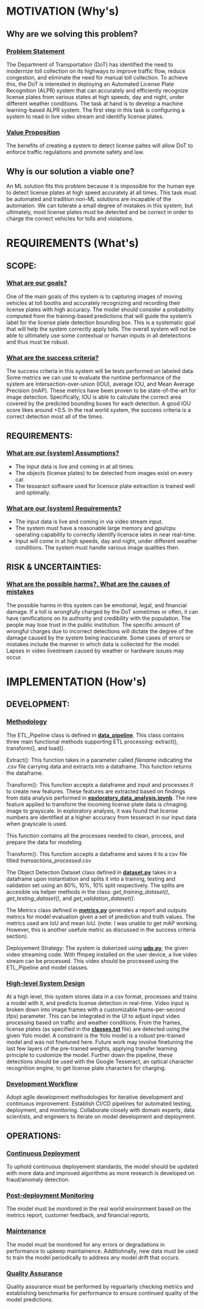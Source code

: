 # MOTIVATION (Why's)
## **Why are we solving this problem?**

### <u>Problem Statement</u>

The Department of Transportation (DoT) has identified the need to modernize toll collection on its highways to improve traffic flow, reduce congestion, and eliminate the need for manual toll collection. To achieve this, the DoT is interested in deploying an Automated License Plate Recognition (ALPR) system that can accurately and efficiently recognize license plates from various states at high speeds, day and night, under different weather conditions. The task at hand is to develop a machine learning-based ALPR system. The first step in this task is configuring a system to read in live video stream and identifiy license plates. 

### <u>Value Proposition</u>

The benefits of creating a system to detect license paltes will allow DoT to enforce traffic regulations and promote safety and law.

## **Why is our solution a viable one?**

An ML solution fits this problem because it is impossible for the human eye to detect license plates at high speed accurately at all times. This task must be automated and tradition non-ML solutions are incapable of the automation. We can tolerate a small degree of mistakes in this system, but ultimately, most license plates must be detected and be correct in order to charge the correct vehicles for tolls and violations.
 
# REQUIREMENTS (What's)
## **SCOPE:**

### <u>What are our goals?</u>

One of the main goals of this system is to capturing images of moving vehicles at toll booths and accurately recognizing and recording their license plates with high accuracy. The model should consider a probability computed from the training-based predictions that will guide the system’s label for the license plate detection bounding box. This is a systematic goal that will help the system correctly apply tolls. The overall system will not be able to ultimately use some contextual or human inputs in all detetections and thus must be robust.
 
### <u>What are the success criteria?</u>

The success criteria in this system will be tests performed on labeled data. Some metrics we can use to evaluate the runtime performance of the system are Intersection-over-union (IOU), average IOU, and Mean Average Precision (mAP). These metrics have been proven to be state-of-the-art for image detection. Specifically, IOU is able to calculate the correct area covered by the predicted bounding boxes for each detection. A good IOU score likes around +0.5. In the real world system, the success criteria is a correct detection most all of the times.
 
## **REQUIREMENTS:**

### <u>What are our (system) Assumptions?</u>
- The input data is live and coming in at all times.
- The objects (license plates) to be detected from images exist on every car.
- The tessaract software used for licensce plate extraction is trained well and optimally.
 
### <u>What are our (system) Requirements?</u>
- The input data is live and coming in via video stream input.
- The system must have a reasonable large memory and gpu/cpu operating capability to correctly identify licensce lates in near real-time.
- Input will come in at high speeds, day and night, under different weather conditions. The system must handle various image qualities then.
 
## **RISK & UNCERTAINTIES:**

### <u>What are the possible harms?, What are the causes of mistakes</u>

The possible harms in this system can be emotional, legal, and financial damage. If a toll is wrongfully charged by the DoT sometimes or often, it can have ramifications on its authority and credibility with the population. The people may lose trust in the public institution. The specific amount of wrongful charges 
 due to incorrect detections will dictate the degree of the damage caused by the system being inaccurate. Some cases of errors or mistakes include the manner in which data is collected for the model. Lapses in video livestream caused by weather or hardware issues may occur. 
 
# IMPLEMENTATION (How's)
## **DEVELOPMENT:**
### <u>Methodology</u>
The ETL_Pipeline class is defined in **[data_pipeline](./data_pipeline.py)**. This class contains three main functional methods supporting ETL processing: extract(), transform(), and load().

Extract(): This function takes in a parameter called *filename* indicating the .csv file carrying data and extracts into a dataframe. This function returns the dataframe.

Transform(): This function accepts a dataframe and input and processes it to create new features. These features are extracted based on findings from data analysis performed in **[epxloratory_data_analysis.ipynb](analysis/epxloratory_data_analysis.ipynb)**. The new feature applied to transform the incoming license plate data is chnaging image to grayscale. In exploratory analysis, it was found that license numbers are identified at a higher accuracy from tesseract in our input data when grayscale is used.

This function contains all the processes needed to clean, process, and prepare the data for modeling.

Transform(): This function accepts a dataframe and saves it to a csv file titled *transactions_processed.csv*

The Object Detection Dataset class defined in **[dataset.py](./dataset.py)** takes in a dataframe upon instantiation and splits it into a training, testing and validation set using an 80%, 10%, 10% split respectively. The splits are accesible via helper methods in the class: *get_training_dataset()*, *get_testing_dataset()*, and *get_validation_dataset()*.

The Metrics class defined in **[metrics.py](metrics.py)** generates a report and outputs metrics for model evaluation given a set of prediction and truth values. The metrics used are IoU and mean IoU. (note: I was unable to get mAP working. However, this is another usefule metric as discussed in the success criteria section).

Deployement Strategy: The system is dokerized using **[udp.py](udp.py)**, the given video streaming code. With ffmpeg installed on the user device, a live video stream can be processed. This video should be processed using the ETL_Pipeline and model classes.

### <u>High-level System Design</u>

At a high level, this system stores data in a csv format, processes and trains a model with it, and predicts license detection in real-time. Video input is broken down into image frames with a customizable frams-per-second (fps) parameter. This can be integrated in the UI to adjust input video processing based on traffic and weather conditions. From the frames, license plates (as specified in the **[classes.txt](classes.txt)** file) are detected using the given Yolo model. A constraint is the Yolo model is a robust pre-trained model and was not finetuned here. Future work may involve finetuning the last few layers of the pre-trained weights, applying transfer learning principle to customize the model. Further down the pipeline, these detections should be used with the Google Tesseract, an optical character recognition engine, to get license plate characters for charging.

### <u>Development Workflow</u>

Adopt agile development methodologies for iterative development and continuous improvement.
Establish CI/CD pipelines for automated testing, deployment, and monitoring.
Collaborate closely with domain experts, data scientists, and engineers to iterate on model development and deployment.


## **OPERATIONS:**
### <u>Continuous Deployment</u>
To uphold continuous deployement standards, the model should be updated with more data and improved algorithms as more research is developed on fraud/anomaly detection.

### <u>Post-deployment Monitoring</u>
The model must be monitored in the real world environment based on the metrics report, customer feedback, and financial reports. 
 
### <u>Maintenance</u>
The model must be monitored for any errors or degradations in performance to upkeep maintainence. Additiohnally, new data must be used to train the model periodically to address any model drift that occurs.
 
### <u>Quality Assurance</u>
Quality assurance must be performed by reguarlarly checking metrics and establishing benchmarks for performance to ensure continued quality of the model predictions.
